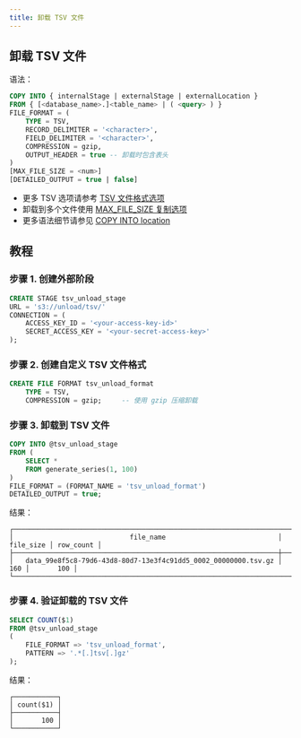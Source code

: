 ```yaml
---
title: 卸载 TSV 文件
---
```


## 卸载 TSV 文件

语法：

```sql
COPY INTO { internalStage | externalStage | externalLocation }
FROM { [<database_name>.]<table_name> | ( <query> ) }
FILE_FORMAT = (
    TYPE = TSV,
    RECORD_DELIMITER = '<character>',
    FIELD_DELIMITER = '<character>',
    COMPRESSION = gzip,
    OUTPUT_HEADER = true -- 卸载时包含表头
)
[MAX_FILE_SIZE = <num>]
[DETAILED_OUTPUT = true | false]
```

- 更多 TSV 选项请参考 [TSV 文件格式选项](/sql/sql-reference/file-format-options#tsv-options)
- 卸载到多个文件使用 [MAX_FILE_SIZE 复制选项](/sql/sql-commands/dml/dml-copy-into-location#copyoptions)
- 更多语法细节请参见 [COPY INTO location](/sql/sql-commands/dml/dml-copy-into-location)

## 教程

### 步骤 1. 创建外部阶段

```sql
CREATE STAGE tsv_unload_stage
URL = 's3://unload/tsv/'
CONNECTION = (
    ACCESS_KEY_ID = '<your-access-key-id>'
    SECRET_ACCESS_KEY = '<your-secret-access-key>'
);
```

### 步骤 2. 创建自定义 TSV 文件格式

```sql
CREATE FILE FORMAT tsv_unload_format
    TYPE = TSV,
    COMPRESSION = gzip;     -- 使用 gzip 压缩卸载
```

### 步骤 3. 卸载到 TSV 文件

```sql
COPY INTO @tsv_unload_stage
FROM (
    SELECT *
    FROM generate_series(1, 100)
)
FILE_FORMAT = (FORMAT_NAME = 'tsv_unload_format')
DETAILED_OUTPUT = true;
```

结果：

```text
┌──────────────────────────────────────────────────────────────────────────────────────────┐
│                             file_name                            │ file_size │ row_count │
├──────────────────────────────────────────────────────────────────┼───────────┼───────────┤
│   data_99e8f5c8-79d6-43d8-80d7-13e3f4c91dd5_0002_00000000.tsv.gz │       160 │       100 │
└──────────────────────────────────────────────────────────────────────────────────────────┘
```

### 步骤 4. 验证卸载的 TSV 文件

```sql
SELECT COUNT($1)
FROM @tsv_unload_stage
(
    FILE_FORMAT => 'tsv_unload_format',
    PATTERN => '.*[.]tsv[.]gz'
);
```

结果：

```text
┌───────────┐
│ count($1) │
├───────────┤
│       100 │
└───────────┘
```
